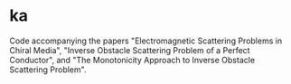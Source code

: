 ka
==

Code accompanying the papers "Electromagnetic Scattering Problems in Chiral Media", "Inverse Obstacle Scattering Problem of a Perfect Conductor", and "The Monotonicity Approach to Inverse Obstacle Scattering Problem".
